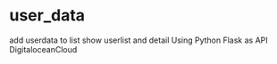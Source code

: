 # user_data

add userdata to list 
show userlist and detail
Using Python Flask as API
DigitaloceanCloud
